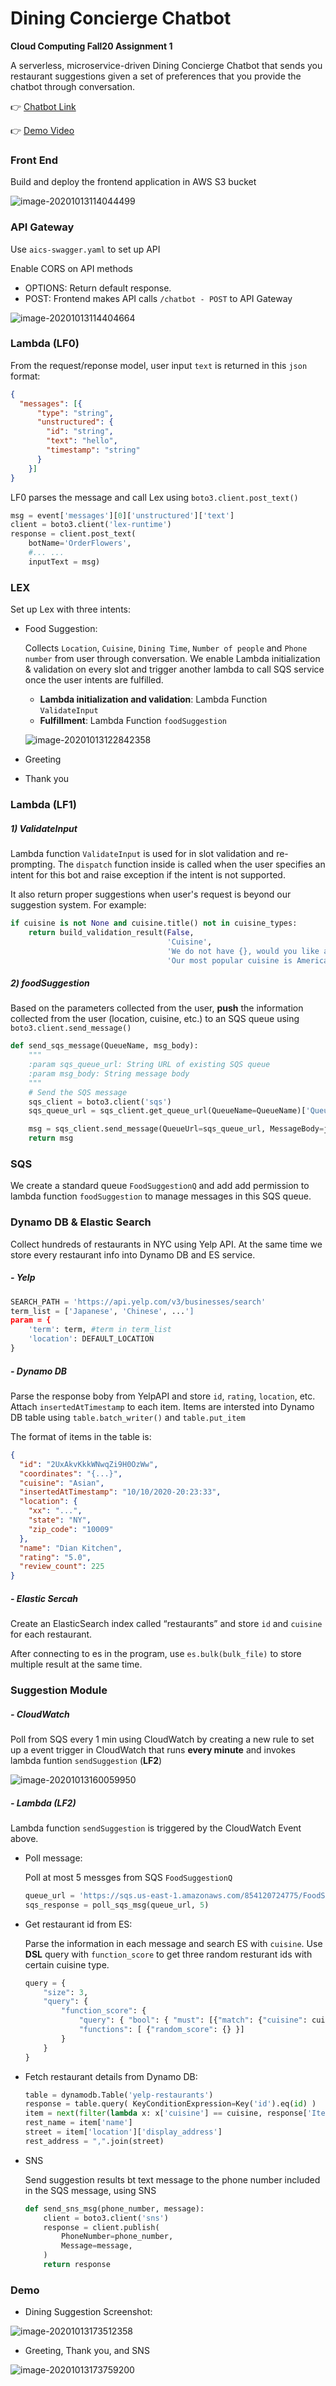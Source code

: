# Dining Concierge Chatbot

**Cloud Computing Fall20 Assignment 1**

A serverless, microservice-driven Dining Concierge Chatbot that sends you restaurant suggestions given a set of preferences that you provide the chatbot through conversation.

👉 [Chatbot Link](http://chatbot.viviancc.s3-website-us-east-1.amazonaws.com/)

👉 [Demo Video](https://youtu.be/2g2yUCrzQ2g)



### Front End

Build and deploy the frontend application in AWS S3 bucket

![image-20201013114044499](resources/image-20201013114044499.png)

### API Gateway

Use `aics-swagger.yaml` to set up API

Enable CORS on API methods

- OPTIONS: Return default response.
- POST: Frontend makes API calls `/chatbot - POST` to API Gateway

![image-20201013114404664](resources/image-20201013114404664.png)

### Lambda (LF0)

From the request/reponse model,  user input `text` is returned in this `json` format:

```json
{
  "messages": [{
      "type": "string",
      "unstructured": {
        "id": "string",
        "text": "hello",
        "timestamp": "string"
      }
    }]
}
```

LF0 parses the message and call Lex using `boto3.client.post_text()`

```python
msg = event['messages'][0]['unstructured']['text']
client = boto3.client('lex-runtime')
response = client.post_text(
    botName='OrderFlowers',
	#... ...
    inputText = msg)
```

### LEX

Set up Lex with three intents:

* Food Suggestion: 

  Collects `Location`, `Cuisine`, `Dining Time`, `Number of people` and `Phone number` from user through conversation. We enable Lambda initialization & validation on every slot and trigger another lambda to call SQS service once the user intents are fulfilled.

  * **Lambda initialization and validation**: Lambda Function  `ValidateInput`
  * **Fulfillment**: Lambda Function `foodSuggestion`

  ![image-20201013122842358](resources/image-20201013122842358.png)

* Greeting 

* Thank you

### Lambda (LF1)

##### 1) ValidateInput

Lambda function `ValidateInput` is used for  in slot validation and re-prompting. The `dispatch` function inside is called when the user specifies an intent for this bot and raise exception if the intent is not supported. 

It also return proper suggestions when user's request is beyond our suggestion system. For example: 

```  python
if cuisine is not None and cuisine.title() not in cuisine_types:
    return build_validation_result(False,
                                   'Cuisine',
                                   'We do not have {}, would you like a different cuisine?  '
                                   'Our most popular cuisine is American'.format(cuisine))       
```

##### 2) foodSuggestion

Based on the parameters collected from the user, **push** the information collected from the user (location, cuisine, etc.) to an SQS queue using `boto3.client.send_message()`

```python
def send_sqs_message(QueueName, msg_body):
    """
    :param sqs_queue_url: String URL of existing SQS queue
    :param msg_body: String message body
    """
    # Send the SQS message
    sqs_client = boto3.client('sqs')
    sqs_queue_url = sqs_client.get_queue_url(QueueName=QueueName)['QueueUrl']

    msg = sqs_client.send_message(QueueUrl=sqs_queue_url, MessageBody=json.dumps(msg_body)) 
    return msg
```

### SQS

We create a standard queue `FoodSuggestionQ` and add add permission to lambda function `foodSuggestion` to manage messages in this SQS queue.

### Dynamo DB & Elastic Search

Collect hundreds of restaurants in NYC using Yelp API. At the same time we store every restaurant info into Dynamo DB and ES service.

##### - Yelp

```python
SEARCH_PATH = 'https://api.yelp.com/v3/businesses/search'
term_list = ['Japanese', 'Chinese', ...']
param = {
    'term': term, #term in term_list
    'location': DEFAULT_LOCATION
}
```

##### - Dynamo DB

Parse the response boby from YelpAPI and store `id`,  `rating`, `location`, etc. Attach `insertedAtTimestamp` to each item. Items are intersted into Dynamo DB table using `table.batch_writer()` and `table.put_item`

The format of items in the table is:

```json
{
  "id": "2UxAkvKkkWNwqZi9H0OzWw",
  "coordinates": "{...}",
  "cuisine": "Asian",
  "insertedAtTimestamp": "10/10/2020-20:23:33",
  "location": {
    "xx": "...",
    "state": "NY",
    "zip_code": "10009"
  },
  "name": "Dian Kitchen",
  "rating": "5.0",
  "review_count": 225
}
```

##### - Elastic Sercah

Create an ElasticSearch index called “restaurants” and store `id` and `cuisine` for each restaurant.

After connecting to es in the program, use `es.bulk(bulk_file)` to store multiple result at the same time.

### Suggestion Module

##### - CloudWatch

Poll from SQS every 1 min using CloudWatch by creating a new rule to set up a event trigger in CloudWatch that runs **every minute** and invokes lambda funtion `sendSuggestion` (**LF2**)

![image-20201013160059950](resources/image-20201013160059950.png)

##### - Lambda (LF2)

Lambda function `sendSuggestion` is triggered by the CloudWatch Event above. 

* Poll message:

  Poll at most 5 messges from SQS `FoodSuggestionQ`

  ```python
  queue_url = 'https://sqs.us-east-1.amazonaws.com/854120724775/FoodSuggestionQ'
  sqs_response = poll_sqs_msg(queue_url, 5)
  ```

* Get restaurant id from ES:

  Parse the information in each message and search ES with `cuisine`.  Use **DSL** query with `function_score` to get three random resturant ids with certain cuisine type.

  ```python
  query = {
      "size": 3,
      "query": {
          "function_score": {
              "query": { "bool": { "must": [{"match": {"cuisine": cuisine}}] }},
              "functions": [ {"random_score": {} }]
          }
      }
  }
  ```

* Fetch restaurant details from Dynamo DB:

  ```python
  table = dynamodb.Table('yelp-restaurants')
  response = table.query( KeyConditionExpression=Key('id').eq(id) )
  item = next(filter(lambda x: x['cuisine'] == cuisine, response['Items']), None)
  rest_name = item['name']
  street = item['location']['display_address']
  rest_address = ",".join(street)
  ```

* SNS

  Send suggestion results bt text message to the phone number included in the SQS message, using SNS

  ```python
  def send_sns_msg(phone_number, message):
      client = boto3.client('sns')
      response = client.publish(
          PhoneNumber=phone_number,
          Message=message,
      )
      return response
  ```

### Demo

* Dining Suggestion Screenshot: 

![image-20201013173512358](resources/image-20201013173512358.png)

* Greeting, Thank you, and SNS

![image-20201013173759200](resources/image-20201013173759200.png)

